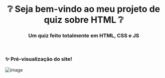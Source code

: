 <!-- Cabeçario -->
 
<div align="center">
  <h1>
  ❔ Seja bem-vindo ao meu projeto de quiz sobre HTML ❔
  </h1>
  <h3>
    Um quiz feito totalmente em HTML, CSS e JS
  </h3>
</div>

<br>

 <!-- Pré-visualização do Site -->
<h3>
    ✨ Pré-visualização do site!
</h3>

![image](https://github.com/Gab-loren7/Projeto_Quiz/assets/162520540/8dc37364-dfcb-4389-ab5c-162fce9b8d96)

